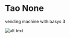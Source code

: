# Tao None
vending machine with basys 3


![alt text](https://nextcloud.peeranat-home.com/apps/files_sharing/publicpreview/XRGb8Lo7eyWqSPj?file=/&fileId=412&x=1280&y=720&a=true)


